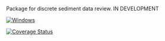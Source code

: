 Package for discrete sediment data review. IN DEVELOPMENT

[![Windows](https://ci.appveyor.com/api/projects/status/7ugloj20rqapx3e4?svg=true)](https://ci.appveyor.com/project/tmills-usgs/sedreview)


[![Coverage Status](https://coveralls.io/repos/github/USGS-R/sedReview/badge.svg?branch=master)](https://coveralls.io/github/USGS-R/sedReview?branch=master)